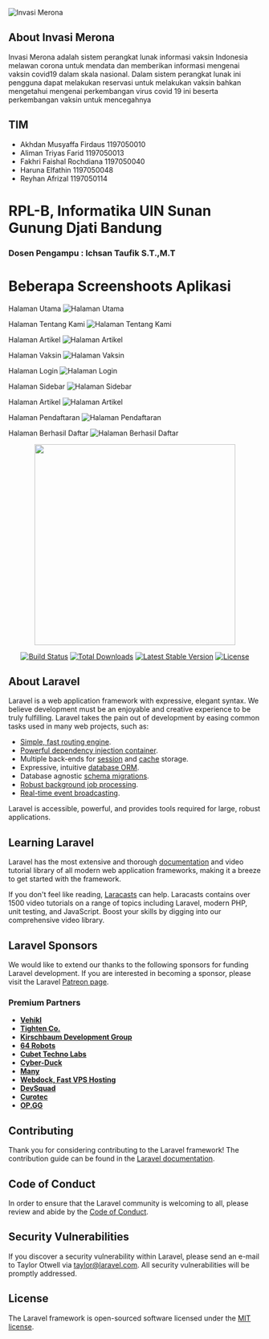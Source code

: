 ![Invasi Merona](./public/img/coollogo.png)

## About Invasi Merona
Invasi Merona adalah sistem perangkat lunak informasi vaksin Indonesia melawan corona untuk mendata dan memberikan informasi mengenai vaksin covid19 dalam skala nasional. Dalam sistem perangkat lunak ini pengguna dapat melakukan reservasi untuk melakukan vaksin bahkan mengetahui mengenai perkembangan virus covid 19 ini beserta perkembangan vaksin untuk mencegahnya

## TIM
- Akhdan Musyaffa Firdaus 		1197050010 
- Aliman Triyas Farid			1197050013 
- Fakhri Faishal Rochdiana 		1197050040 
- Haruna Elfathin 			    1197050048 
- Reyhan Afrizal 			    1197050114

# RPL-B, Informatika UIN Sunan Gunung Djati Bandung
### Dosen Pengampu : Ichsan Taufik S.T.,M.T

# Beberapa Screenshoots Aplikasi

Halaman Utama
![Halaman Utama](./public/img/screenshoots/home.png)

Halaman Tentang Kami
![Halaman Tentang Kami](./public/img/screenshoots/about-us.png)

Halaman Artikel
![Halaman Artikel](./public/img/screenshoots/artikel.png)

Halaman Vaksin
![Halaman Vaksin](./public/img/screenshoots/vaksin.png)

Halaman Login
![Halaman Login](./public/img/screenshoots/login.png)

Halaman Sidebar
![Halaman Sidebar](./public/img/screenshoots/sidebar-menu.png)

Halaman Artikel
![Halaman Artikel](./public/img/screenshoots/artikel.png)

Halaman Pendaftaran
![Halaman Pendaftaran](./public/img/screenshoots/daftar-1.png)

Halaman Berhasil Daftar
![Halaman Berhasil Daftar](./public/img/screenshoots/daftar-berhasil.png)



<p align="center"><a href="https://laravel.com" target="_blank"><img src="https://raw.githubusercontent.com/laravel/art/master/logo-lockup/5%20SVG/2%20CMYK/1%20Full%20Color/laravel-logolockup-cmyk-red.svg" width="400"></a></p>

<p align="center">
<a href="https://travis-ci.org/laravel/framework"><img src="https://travis-ci.org/laravel/framework.svg" alt="Build Status"></a>
<a href="https://packagist.org/packages/laravel/framework"><img src="https://img.shields.io/packagist/dt/laravel/framework" alt="Total Downloads"></a>
<a href="https://packagist.org/packages/laravel/framework"><img src="https://img.shields.io/packagist/v/laravel/framework" alt="Latest Stable Version"></a>
<a href="https://packagist.org/packages/laravel/framework"><img src="https://img.shields.io/packagist/l/laravel/framework" alt="License"></a>
</p>


## About Laravel

Laravel is a web application framework with expressive, elegant syntax. We believe development must be an enjoyable and creative experience to be truly fulfilling. Laravel takes the pain out of development by easing common tasks used in many web projects, such as:

- [Simple, fast routing engine](https://laravel.com/docs/routing).
- [Powerful dependency injection container](https://laravel.com/docs/container).
- Multiple back-ends for [session](https://laravel.com/docs/session) and [cache](https://laravel.com/docs/cache) storage.
- Expressive, intuitive [database ORM](https://laravel.com/docs/eloquent).
- Database agnostic [schema migrations](https://laravel.com/docs/migrations).
- [Robust background job processing](https://laravel.com/docs/queues).
- [Real-time event broadcasting](https://laravel.com/docs/broadcasting).

Laravel is accessible, powerful, and provides tools required for large, robust applications.

## Learning Laravel

Laravel has the most extensive and thorough [documentation](https://laravel.com/docs) and video tutorial library of all modern web application frameworks, making it a breeze to get started with the framework.

If you don't feel like reading, [Laracasts](https://laracasts.com) can help. Laracasts contains over 1500 video tutorials on a range of topics including Laravel, modern PHP, unit testing, and JavaScript. Boost your skills by digging into our comprehensive video library.

## Laravel Sponsors

We would like to extend our thanks to the following sponsors for funding Laravel development. If you are interested in becoming a sponsor, please visit the Laravel [Patreon page](https://patreon.com/taylorotwell).

### Premium Partners

- **[Vehikl](https://vehikl.com/)**
- **[Tighten Co.](https://tighten.co)**
- **[Kirschbaum Development Group](https://kirschbaumdevelopment.com)**
- **[64 Robots](https://64robots.com)**
- **[Cubet Techno Labs](https://cubettech.com)**
- **[Cyber-Duck](https://cyber-duck.co.uk)**
- **[Many](https://www.many.co.uk)**
- **[Webdock, Fast VPS Hosting](https://www.webdock.io/en)**
- **[DevSquad](https://devsquad.com)**
- **[Curotec](https://www.curotec.com/services/technologies/laravel/)**
- **[OP.GG](https://op.gg)**

## Contributing

Thank you for considering contributing to the Laravel framework! The contribution guide can be found in the [Laravel documentation](https://laravel.com/docs/contributions).

## Code of Conduct

In order to ensure that the Laravel community is welcoming to all, please review and abide by the [Code of Conduct](https://laravel.com/docs/contributions#code-of-conduct).

## Security Vulnerabilities

If you discover a security vulnerability within Laravel, please send an e-mail to Taylor Otwell via [taylor@laravel.com](mailto:taylor@laravel.com). All security vulnerabilities will be promptly addressed.

## License

The Laravel framework is open-sourced software licensed under the [MIT license](https://opensource.org/licenses/MIT).
